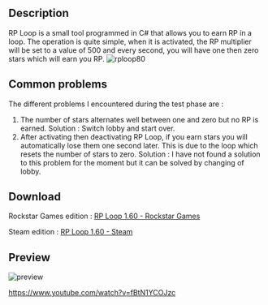 ## Description
RP Loop is a small tool programmed in C# that allows you to earn RP in a loop. The operation is quite simple, when it is activated, the RP multiplier will be set to a value of 500 and every second, you will have one then zero stars which will earn you RP.
![rploop80](https://user-images.githubusercontent.com/105000222/173208110-63de27d0-5fb6-4c0c-9e0e-f18f18b6c1fe.png)

## Common problems
The different problems I encountered during the test phase are :

 1. The number of stars alternates well between one and zero but no RP is earned.
 Solution : Switch lobby and start over.
 3. After activating then deactivating RP Loop, if you earn stars you will automatically lose them one second later. This is due to the loop which resets the number of stars to zero.
 Solution : I have not found a solution to this problem for the moment but it can be solved by changing of lobby.
## Download
Rockstar Games edition :
[RP Loop 1.60 - Rockstar Games](https://github.com/tiptoppp/RP-Loop/releases/tag/1.60R)

Steam edition :
[RP Loop 1.60 - Steam](https://github.com/tiptoppp/RP-Loop/releases/tag/1.60S)
## Preview
 ![preview](https://user-images.githubusercontent.com/105000222/168490970-ecdcd309-aaeb-446b-a6ea-b19b2f3685f0.PNG)
 
 https://www.youtube.com/watch?v=fBtN1YCOJzc

